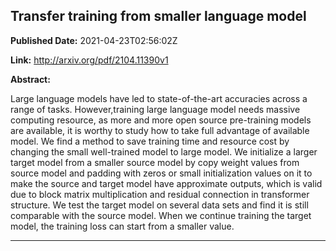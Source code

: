 ## Transfer training from smaller language model

**Published Date:** 2021-04-23T02:56:02Z

**Link:** http://arxiv.org/pdf/2104.11390v1

**Abstract:**

  Large language models have led to state-of-the-art accuracies across a range
of tasks. However,training large language model needs massive computing
resource, as more and more open source pre-training models are available, it is
worthy to study how to take full advantage of available model. We find a method
to save training time and resource cost by changing the small well-trained
model to large model. We initialize a larger target model from a smaller source
model by copy weight values from source model and padding with zeros or small
initialization values on it to make the source and target model have
approximate outputs, which is valid due to block matrix multiplication and
residual connection in transformer structure. We test the target model on
several data sets and find it is still comparable with the source model. When
we continue training the target model, the training loss can start from a
smaller value.


---

